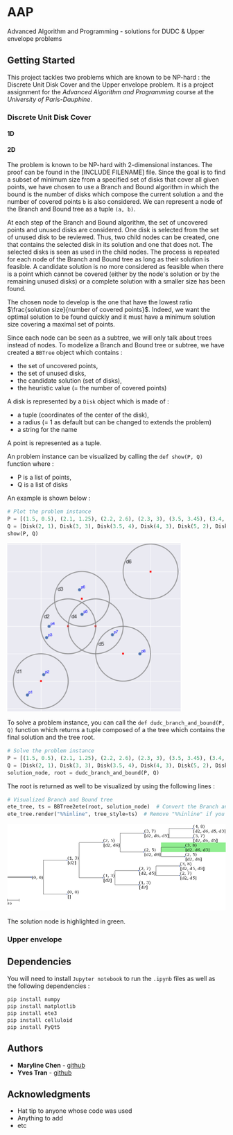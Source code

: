 # AAP
Advanced Algorithm and Programming - solutions for DUDC &amp; Upper envelope problems

## Getting Started

This project tackles two problems which are known to be NP-hard : the Discrete Unit Disk Cover and the Upper envelope problem. It is a project assignment for the *Advanced Algorithm and Programming* course at the *University of Paris-Dauphine*.

### Discrete Unit Disk Cover

#### 1D

#### 2D

The problem is known to be NP-hard with 2-dimensional instances. The proof can be found in the [INCLUDE FILENAME] file. Since the goal is to find a subset of minimum size from a specified set of disks that cover all given points, we have chosen to use a Branch and Bound algorithm in which the bound is the number of disks which compose the current solution ```a``` and the number of covered points ```b``` is also considered. We can represent a node of the Branch and Bound tree as a tuple ```(a, b)```. 

At each step of the Branch and Bound algorithm, the set of uncovered points and unused disks are considered. One disk is selected from the set of unused disk to be reviewed. Thus, two child nodes can be created, one that contains the selected disk in its solution and one that does not. The selected disks is seen as used in the child nodes. The process is repeated for each node of the Branch and Bound tree as long as their solution is feasible. A candidate solution is no more considered as feasible when there is a point which cannot be covered (either by the node's solution or by the remaining unused disks) or a complete solution with a smaller size has been found. 

The chosen node to develop is the one that have the lowest ratio $\frac{solution size}{number of covered points}$. Indeed, we want the optimal solution to be found quickly and it must have a minimum solution size covering a maximal set of points.

Since each node can be seen as a subtree, we will only talk about trees instead of nodes. To modelize a Branch and Bound tree or subtree, we have created a ```BBTree``` object which contains :
* the set of uncovered points, 
* the set of unused disks, 
* the candidate solution (set of disks),
* the heuristic value (= the number of covered points)

A disk is represented by a ```Disk``` object which is made of :
* a tuple (coordinates of the center of the disk),
* a radius (= 1 as default but can be changed to extends the problem)
* a string for the name

A point is represented as a tuple.

An problem instance can be visualized by calling the ```def show(P, Q)``` function where :
* P is a list of points, 
* Q is a list of disks

An example is shown below :
```python
# Plot the problem instance
P = [(1.5, 0.5), (2.1, 1.25), (2.2, 2.6), (2.3, 3), (3.5, 3.45), (3.4, 4.34), (4.6, 2.7), (5.6, 2)]
Q = [Disk(2, 1), Disk(3, 3), Disk(3.5, 4), Disk(4, 3), Disk(5, 2), Disk(6, 5)]
show(P, Q)
```
<img src="imgs/dudc_nphard.png" width="400">

To solve a problem instance, you can call the ```def dudc_branch_and_bound(P, Q)``` function which returns a tuple composed of a the tree which contains the final solution and the tree root.

```python
# Solve the problem instance
P = [(1.5, 0.5), (2.1, 1.25), (2.2, 2.6), (2.3, 3), (3.5, 3.45), (3.4, 4.34), (4.6, 2.7), (5.6, 2)]
Q = [Disk(2, 1), Disk(3, 3), Disk(3.5, 4), Disk(4, 3), Disk(5, 2), Disk(6, 5)]
solution_node, root = dudc_branch_and_bound(P, Q)
```

The root is returned as well to be visualized by using the following lines :
```python 
# Visualized Branch and Bound tree
ete_tree, ts = BBTree2ete(root, solution_node)  # Convert the Branch and Bound tree into a visualizable tree (in ete3 format)
ete_tree.render("%%inline", tree_style=ts)  # Remove "%%inline" if you are not using Jupyter notebook
```

<img src="imgs/bbsol.png" width="700">

The solution node is highlighted in green.


### Upper envelope


## Dependencies

You will need to install ```Jupyter notebook``` to run the ```.ipynb``` files as well as the following dependencies : 

```
pip install numpy
pip install matplotlib
pip install ete3
pip install celluloid
pip install PyQt5
```

## Authors

* **Maryline Chen** - [github](https://github.com/MarylineChen)
* **Yves Tran** - [github](https://github.com/vesran)

## Acknowledgments

* Hat tip to anyone whose code was used
* Anything to add
* etc
